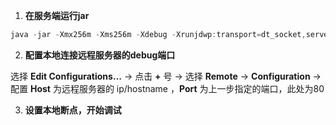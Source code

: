 1. **在服务端运行jar**

```java
java -jar -Xmx256m -Xms256m -Xdebug -Xrunjdwp:transport=dt_socket,server=y,suspend=n,address=80 /usr/local/xxx.jar
```
2. **配置本地连接远程服务器的debug端口**

选择 **Edit Configurations…**  -> 点击 **+** 号 -> 选择 **Remote** -> **Configuration** -> 配置 **Host** 为远程服务器的 ip/hostname ，**Port** 为上一步指定的端口，此处为80

3. **设置本地断点，开始调试**
